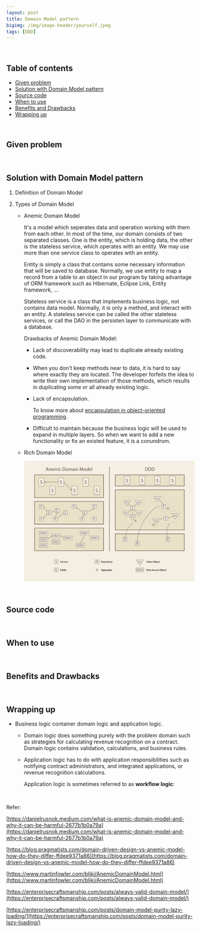 ```yaml
---
layout: post
title: Domain Model pattern
bigimg: /img/image-header/yourself.jpeg
tags: [DDD]
---
```





<br>

## Table of contents
- [Given problem](#given-problem)
- [Solution with Domain Model pattern](#solution-with-domain-model-pattern)
- [Source code](#source-code)
- [When to use](#when-to-use)
- [Benefits and Drawbacks](#benefits-and-drawbacks)
- [Wrapping up](#wrapping-up)

<br>

## Given problem






<br>

## Solution with Domain Model pattern

1. Definition of Domain Model



2. Types of Domain Model

    - Anemic Domain Model

        It's a model which seperates data and operation working with them from each other. In most of the time, our domain consists of two separated classes. One is the entity, which is holding data, the other is the stateless service, which operates with an entity. We may use more than one service class to operates with an entity.

        Entity is simply a class that contains some necessary information that will be saved to database. Normally, we use entity to map a record from a table to an object in our program by taking advantage of ORM framework such as Hibernate, Eclipse Link, Entity framework, ...

        Stateless service is a class that implements business logic, not contains data model. Normally, it is only a method, and interact with an entity. A stateless service can be called the other stateless services, or call the DAO in the persisten layer to communicate with a database.

        Drawbacks of Anemic Domain Model:
        - Lack of discoverability may lead to duplicate already existing code.
        - When you don't keep methods near to data, it is hard to say where exactly they are located. The developer forfeits the idea to write their own implementation of those methods, which results in duplicating some or all already existing logic.
        - Lack of encapsulation.

            To know more about [encapsulation in object-oriented programming](https://ducmanhphan.github.io/2019-12-19-encapsulation-in-object-oriented-programming/).

        - Difficult to maintain because the business logic will be used to expand in multiple layers. So when we want to add a new functionality or fix an existed feature, it is a conundrom.

    - Rich Domain Model



        ![](../img/Architecture-pattern/Domain-driven-design/domain-model/anemic_model.jpg)

<br>

## Source code





<br>

## When to use





<br>

## Benefits and Drawbacks





<br>

## Wrapping up

- Business logic container domain logic and application logic.

    - Domain logic does something purely with the problem domain such as strategies for calculating revenue recognition on a contract. Domain logic contains validation, calculations, and business rules.

    - Application logic has to do with application responsibilities such as notifying contract administrators, and integrated applications, or revenue recognition calculations.

        Application logic is sometimes referred to as **workflow logic**:

<br>

Refer:

[https://danielrusnok.medium.com/what-is-anemic-domain-model-and-why-it-can-be-harmful-2677b1b0a79a](https://danielrusnok.medium.com/what-is-anemic-domain-model-and-why-it-can-be-harmful-2677b1b0a79a)

[https://blog.pragmatists.com/domain-driven-design-vs-anemic-model-how-do-they-differ-ffdee9371a86](https://blog.pragmatists.com/domain-driven-design-vs-anemic-model-how-do-they-differ-ffdee9371a86)

[https://www.martinfowler.com/bliki/AnemicDomainModel.html](https://www.martinfowler.com/bliki/AnemicDomainModel.html)

[https://enterprisecraftsmanship.com/posts/always-valid-domain-model/](https://enterprisecraftsmanship.com/posts/always-valid-domain-model/)

[https://enterprisecraftsmanship.com/posts/domain-model-purity-lazy-loading/](https://enterprisecraftsmanship.com/posts/domain-model-purity-lazy-loading/)

[]()

[]()

[]()

[]()